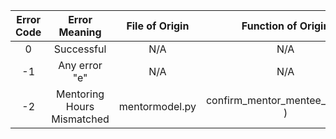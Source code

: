 | Error Code | Error Meaning | File of Origin | Function of Origin | 
| :---:         |     :---:      |          :---: | :---: |
| 0 | Successful | N/A | N/A |
| -1 | Any error "e" | N/A | N/A |
| -2 | Mentoring Hours Mismatched | mentormodel.py | confirm_mentor_mentee_logging( )|
